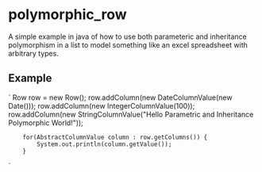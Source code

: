 # polymorphic_row

A simple example in java of how to use both parameteric and inheritance polymorphism in a list to model something like an excel spreadsheet with arbitrary types.

## Example

`
		Row row = new Row();
		row.addColumn(new DateColumnValue(new Date()));
		row.addColumn(new IntegerColumnValue(100));
		row.addColumn(new StringColumnValue("Hello Parametric and Inheritance Polymorphic World!"));

		for(AbstractColumnValue column : row.getColumns()) {
			System.out.println(column.getValue());
		}
`
